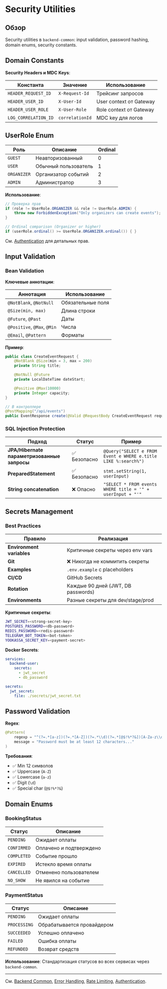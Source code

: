 # Security Utilities

## Обзор

Security utilities в `backend-common`: input validation, password hashing, domain enums, security constants.

## Domain Constants

**Security Headers и MDC Keys**:

| Константа | Значение | Использование |
|-----------|----------|---------------|
| `HEADER_REQUEST_ID` | `X-Request-Id` | Трейсинг запросов |
| `HEADER_USER_ID` | `X-User-Id` | User context от Gateway |
| `HEADER_USER_ROLE` | `X-User-Role` | Role context от Gateway |
| `LOG_CORRELATION_ID` | `correlationId` | MDC key для логов |

## UserRole Enum

| Роль | Описание | Ordinal |
|------|----------|---------|
| `GUEST` | Неавторизованный | 0 |
| `USER` | Обычный пользователь | 1 |
| `ORGANIZER` | Организатор событий | 2 |
| `ADMIN` | Администратор | 3 |

**Использование**:
```java
// Проверка прав
if (role != UserRole.ORGANIZER && role != UserRole.ADMIN) {
    throw new ForbiddenException("Only organizers can create events");
}

// Ordinal comparison (Organizer or higher)
if (userRole.ordinal() >= UserRole.ORGANIZER.ordinal()) { }
```

См. [Authentication](../authentication.md) для детальных прав.

## Input Validation

### Bean Validation

**Ключевые аннотации**:

| Аннотация | Использование |
|-----------|---------------|
| `@NotBlank`, `@NotNull` | Обязательные поля |
| `@Size(min, max)` | Длина строки |
| `@Future`, `@Past` | Даты |
| `@Positive`, `@Max`, `@Min` | Числа |
| `@Email`, `@Pattern` | Форматы |

**Пример**:
```java
public class CreateEventRequest {
    @NotBlank @Size(min = 3, max = 200)
    private String title;

    @NotNull @Future
    private LocalDateTime dateStart;

    @Positive @Max(10000)
    private Integer capacity;
}

// В контроллере
@PostMapping("/api/events")
public EventResponse create(@Valid @RequestBody CreateEventRequest request) { }
```

### SQL Injection Protection

| Подход | Статус | Пример |
|--------|--------|--------|
| **JPA/Hibernate параметризованные запросы** | ✅ Безопасно | `@Query("SELECT e FROM Event e WHERE e.title LIKE %:search%")` |
| **PreparedStatement** | ✅ Безопасно | `stmt.setString(1, userInput)` |
| **String concatenation** | ❌ Опасно | `"SELECT * FROM events WHERE title = '" + userInput + "'"` |

## Secrets Management

### Best Practices

| Правило | Реализация |
|---------|------------|
| **Environment variables** | Критичные секреты через env vars |
| **Git** | ❌ Никогда не коммитить секреты |
| **Examples** | `.env.example` с placeholders |
| **CI/CD** | GitHub Secrets |
| **Rotation** | Каждые 90 дней (JWT, DB passwords) |
| **Environments** | Разные секреты для dev/stage/prod |

**Критичные секреты**:
```bash
JWT_SECRET=<strong-secret-key>
POSTGRES_PASSWORD=<db-password>
REDIS_PASSWORD=<redis-password>
TELEGRAM_BOT_TOKEN=<bot-token>
YOOKASSA_SECRET_KEY=<payment-secret>
```

**Docker Secrets**:
```yaml
services:
  backend-user:
    secrets:
      - jwt_secret
      - db_password

secrets:
  jwt_secret:
    file: ./secrets/jwt_secret.txt
```

## Password Validation

**Regex**:
```java
@Pattern(
    regexp = "^(?=.*[a-z])(?=.*[A-Z])(?=.*\\d)(?=.*[@$!%*?&])[A-Za-z\\d@$!%*?&]{12,}$",
    message = "Password must be at least 12 characters..."
)
```

**Требования**:
- ✅ Min 12 символов
- ✅ Uppercase (`A-Z`)
- ✅ Lowercase (`a-z`)
- ✅ Digit (`\d`)
- ✅ Special char (`@$!%*?&`)

## Domain Enums

### BookingStatus

| Статус | Описание |
|--------|----------|
| `PENDING` | Ожидает оплаты |
| `CONFIRMED` | Оплачено и подтверждено |
| `COMPLETED` | Событие прошло |
| `EXPIRED` | Истекло время оплаты |
| `CANCELLED` | Отменено пользователем |
| `NO_SHOW` | Не явился на событие |

### PaymentStatus

| Статус | Описание |
|--------|----------|
| `PENDING` | Ожидает оплаты |
| `PROCESSING` | Обрабатывается провайдером |
| `SUCCEEDED` | Успешно оплачено |
| `FAILED` | Ошибка оплаты |
| `REFUNDED` | Возврат средств |

**Использование**: Стандартизация статусов во всех сервисах через `backend-common`.

---

См. [Backend Common](README.md), [Error Handling](error-handling.md), [Rate Limiting](rate-limiting.md), [Authentication](../authentication.md).